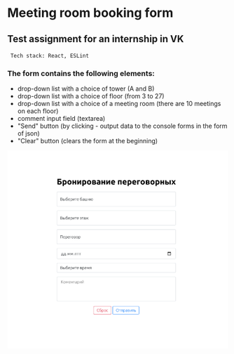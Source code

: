 # Meeting room booking form
## Test assignment for an internship in VK

```
 Tech stack: React, ESLint
```
### The form contains the following elements:
* drop-down list with a choice of tower (A and B)
* drop-down list with a choice of floor (from 3 to 27)
* drop-down list with a choice of a meeting room (there are 10 meetings on each floor)
* comment input field (textarea)
* "Send" button (by clicking - output data to the console forms in the form of json)
* "Clear" button (clears the form at the beginning)


![img.png](src/assets/img.png)
